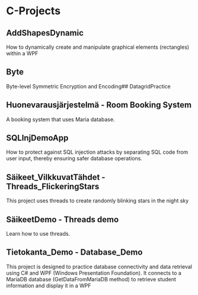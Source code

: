 # C-Projects

## AddShapesDynamic
How to dynamically create and manipulate graphical elements (rectangles) within a WPF

## Byte
Byte-level Symmetric Encryption and Encoding## DatagridPractice

## Huonevarausjärjestelmä - Room Booking System
A booking system that uses Maria database.

## SQLInjDemoApp
How to protect against SQL injection attacks by separating SQL code from user input, thereby ensuring safer database operations.

## Säikeet_VilkkuvatTähdet - Threads_FlickeringStars
This project uses threads to create randomly blinking stars in the night sky

## SäikeetDemo - Threads demo
Learn how to use threads. 

## Tietokanta_Demo - Database_Demo
This project is designed to practice database connectivity and data retrieval using C# and WPF (Windows Presentation Foundation). It connects to a MariaDB database (GetDataFromMariaDB method) to retrieve student information and display it in a WPF
